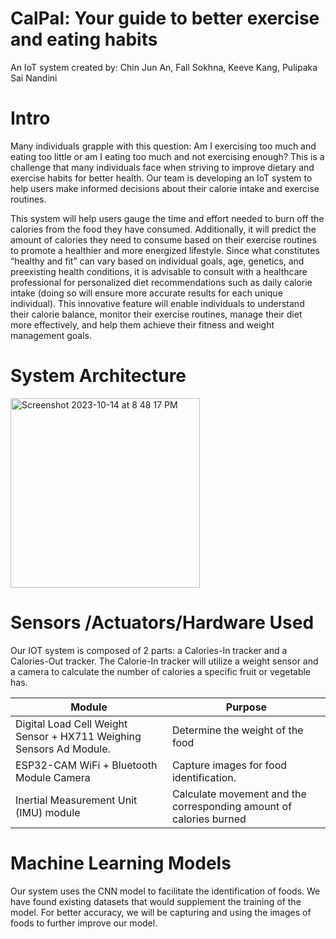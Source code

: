 # CalPal: Your guide to better exercise and eating habits
An IoT system created by: Chin Jun An, Fall Sokhna, Keeve Kang, Pulipaka Sai Nandini

# Intro 
  Many individuals grapple with this question: Am I exercising too much and eating too little or am I eating too much and not exercising enough? This is a challenge that many individuals face when striving to improve dietary and exercise habits for better health. Our team is developing an IoT system to help users make informed decisions about their calorie intake and exercise routines. 
  
  This system will help users gauge the time and effort needed to burn off the calories from the food they have consumed. Additionally, it will predict the amount of calories they need to consume based on their exercise routines to promote a healthier and more energized lifestyle. Since what constitutes “healthy and fit” can vary based on individual goals, age, genetics, and preexisting health conditions, it is advisable to consult with a healthcare professional for personalized diet recommendations such as daily calorie intake (doing so will ensure more accurate results for each unique individual). This innovative feature will enable individuals to understand their calorie balance, monitor their exercise routines, manage their diet more effectively, and help them achieve their fitness and weight management goals.

# System Architecture 
<img width="303" alt="Screenshot 2023-10-14 at 8 48 17 PM" src="https://github.com/sokhnarfall/CalPal/assets/84427104/c7a25351-1d59-4bd4-9017-e4cec9cc09d2">

# Sensors /Actuators/Hardware Used
Our IOT system is composed of 2 parts: a Calories-In tracker and a Calories-Out tracker.
The Calorie-In tracker will utilize a weight sensor and a camera to calculate the number of calories a specific fruit or vegetable has.

| Module  | Purpose |
| ------------- | ------------- |
| Digital Load Cell Weight Sensor + HX711 Weighing Sensors Ad Module.  | Determine the weight of the food  |
| ESP32-CAM WiFi + Bluetooth Module Camera  | Capture images for food identification.  |
| Inertial Measurement Unit (IMU) module  | Calculate movement and the corresponding amount of calories burned  |

# Machine Learning Models
Our system uses the CNN model to facilitate the identification of foods. We have found existing datasets that would supplement the training of the model. For better accuracy, we will be capturing and using the images of foods to further improve our model.



